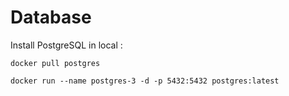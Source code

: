 # Database

Install PostgreSQL in local :

```
docker pull postgres

docker run --name postgres-3 -d -p 5432:5432 postgres:latest
```